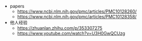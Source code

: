 + papers
  + https://www.ncbi.nlm.nih.gov/pmc/articles/PMC10128260/
  + https://www.ncbi.nlm.nih.gov/pmc/articles/PMC10128358/
+ 他人经验
  + https://zhuanlan.zhihu.com/p/353307275
  + https://www.youtube.com/watch?v=U3H0GwQCUzg
